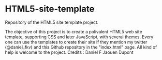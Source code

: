 # HTML5-site-template
Repository of the HTML5 site template project.

The objective of this project is to create a polivalent HTML5 web site template, supporting CSS and later JavaScript, with several themes.
Every one can use the templates to create their site if they mention my twitter (@daniel_fkv) and this Github repository in the "index.html" page.
All kind of help is welcome to the project.
Credits : Daniel F
 Jaouen Dupont
